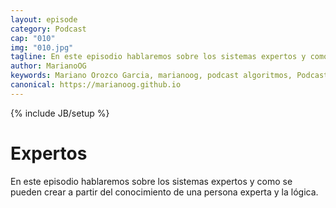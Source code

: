 ```yaml
---
layout: episode
category: Podcast
cap: "010"
img: "010.jpg"
tagline: En este episodio hablaremos sobre los sistemas expertos y como se pueden crear a partir del conocimiento de una persona experta y la lógica.
author: MarianoOG
keywords: Mariano Orozco Garcia, marianoog, podcast algoritmos, PodcastAlgoritmos
canonical: https://marianoog.github.io
---
```

{% include JB/setup %}

# Expertos

En este episodio hablaremos sobre los sistemas expertos y como se pueden crear a partir del conocimiento de una persona experta y la lógica.
